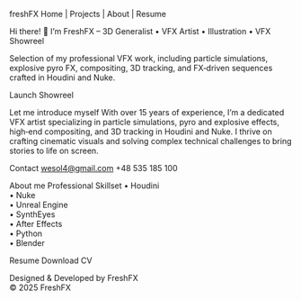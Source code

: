 freshFX
Home | Projects | About | Resume

Hi there! 👋
I’m FreshFX – 
3D Generalist • VFX Artist • Illustration • VFX Showreel

Selection of my professional VFX work, including particle simulations, explosive pyro FX, compositing, 3D tracking, and FX‑driven sequences crafted in Houdini and Nuke.

Launch Showreel

Let me introduce myself
With over 15 years of experience, I’m a dedicated VFX artist specializing in particle simulations, pyro and explosive effects, high‑end compositing, and 3D tracking in Houdini and Nuke. I thrive on crafting cinematic visuals and solving complex technical challenges to bring stories to life on screen.

Contact
wesol4@gmail.com
+48 535 185 100

About me
Professional Skillset
• Houdini  
• Nuke  
• Unreal Engine  
• SynthEyes  
• After Effects  
• Python  
• Blender  

Resume
Download CV

Designed & Developed by FreshFX  
© 2025 FreshFX
